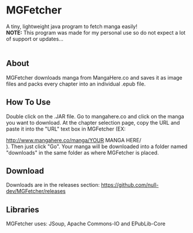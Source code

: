 # MGFetcher
A tiny, lightweight java program to fetch manga easily!
<br>
<strong>NOTE:</strong> This program was made for my personal use so do not expect a lot of support or updates...
<br><br>

## About ##
MGFetcher downloads manga from MangaHere.co and saves it as image files and packs every chapter into an individual .epub file.

## How To Use ##
Double click on the .JAR file. Go to mangahere.co and click on the manga you want to download. At the chapter selection page, copy the URL and paste it into the "URL" text box in MGFetcher (EX: <div>http://www.mangahere.co/manga/YOUR MANGA HERE/</div>). Then just click "Go". Your manga will be downloaded into a folder named "downloads" in the same folder as where MGFetcher is placed.

## Download ##
Downloads are in the releases section: <a href="https://github.com/null-dev/MGFetcher/releases">https://github.com/null-dev/MGFetcher/releases</a>

## Libraries ##
MGFetcher uses: JSoup, Apache Commons-IO and EPubLib-Core
